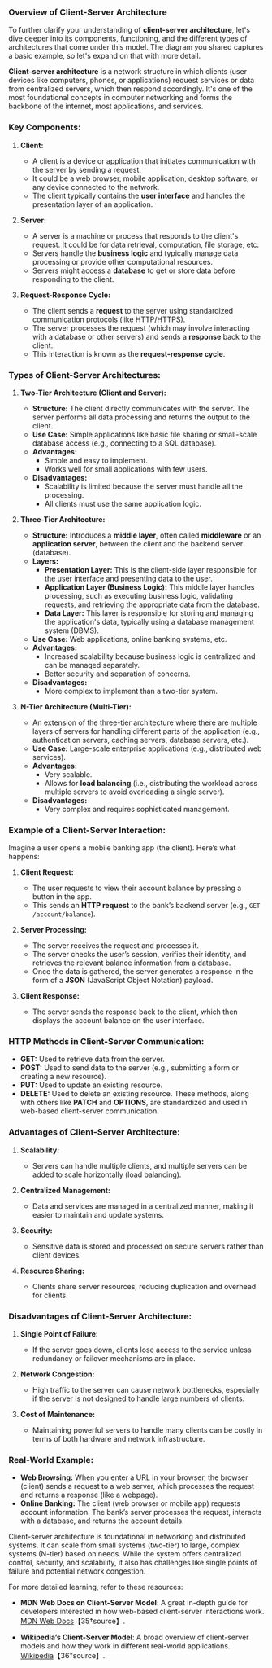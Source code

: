 ### Overview of Client-Server Architecture

To further clarify your understanding of **client-server architecture**, let's dive deeper into its components, functioning, and the different types of architectures that come under this model. The diagram you shared captures a basic example, so let's expand on that with more detail.

**Client-server architecture** is a network structure in which clients (user devices like computers, phones, or applications) request services or data from centralized servers, which then respond accordingly. It's one of the most foundational concepts in computer networking and forms the backbone of the internet, most applications, and services.

### Key Components:
1. **Client:**
   - A client is a device or application that initiates communication with the server by sending a request.
   - It could be a web browser, mobile application, desktop software, or any device connected to the network.
   - The client typically contains the **user interface** and handles the presentation layer of an application.

2. **Server:**
   - A server is a machine or process that responds to the client's request. It could be for data retrieval, computation, file storage, etc.
   - Servers handle the **business logic** and typically manage data processing or provide other computational resources.
   - Servers might access a **database** to get or store data before responding to the client.

3. **Request-Response Cycle:**
   - The client sends a **request** to the server using standardized communication protocols (like HTTP/HTTPS).
   - The server processes the request (which may involve interacting with a database or other servers) and sends a **response** back to the client.
   - This interaction is known as the **request-response cycle**.

### Types of Client-Server Architectures:
1. **Two-Tier Architecture (Client and Server):**
   - **Structure:** The client directly communicates with the server. The server performs all data processing and returns the output to the client.
   - **Use Case:** Simple applications like basic file sharing or small-scale database access (e.g., connecting to a SQL database).
   - **Advantages:**
     - Simple and easy to implement.
     - Works well for small applications with few users.
   - **Disadvantages:**
     - Scalability is limited because the server must handle all the processing.
     - All clients must use the same application logic.

2. **Three-Tier Architecture:**
   - **Structure:** Introduces a **middle layer**, often called **middleware** or an **application server**, between the client and the backend server (database).
   - **Layers:**
     - **Presentation Layer:** This is the client-side layer responsible for the user interface and presenting data to the user.
     - **Application Layer (Business Logic):** This middle layer handles processing, such as executing business logic, validating requests, and retrieving the appropriate data from the database.
     - **Data Layer:** This layer is responsible for storing and managing the application's data, typically using a database management system (DBMS).
   - **Use Case:** Web applications, online banking systems, etc.
   - **Advantages:**
     - Increased scalability because business logic is centralized and can be managed separately.
     - Better security and separation of concerns.
   - **Disadvantages:**
     - More complex to implement than a two-tier system.

3. **N-Tier Architecture (Multi-Tier):**
   - An extension of the three-tier architecture where there are multiple layers of servers for handling different parts of the application (e.g., authentication servers, caching servers, database servers, etc.).
   - **Use Case:** Large-scale enterprise applications (e.g., distributed web services).
   - **Advantages:**
     - Very scalable.
     - Allows for **load balancing** (i.e., distributing the workload across multiple servers to avoid overloading a single server).
   - **Disadvantages:**
     - Very complex and requires sophisticated management.

### Example of a Client-Server Interaction:
Imagine a user opens a mobile banking app (the client). Here’s what happens:
1. **Client Request:**
   - The user requests to view their account balance by pressing a button in the app.
   - This sends an **HTTP request** to the bank’s backend server (e.g., `GET /account/balance`).

2. **Server Processing:**
   - The server receives the request and processes it.
   - The server checks the user’s session, verifies their identity, and retrieves the relevant balance information from a database.
   - Once the data is gathered, the server generates a response in the form of a **JSON** (JavaScript Object Notation) payload.

3. **Client Response:**
   - The server sends the response back to the client, which then displays the account balance on the user interface.

### HTTP Methods in Client-Server Communication:
- **GET:** Used to retrieve data from the server.
- **POST:** Used to send data to the server (e.g., submitting a form or creating a new resource).
- **PUT:** Used to update an existing resource.
- **DELETE:** Used to delete an existing resource.
These methods, along with others like **PATCH** and **OPTIONS**, are standardized and used in web-based client-server communication.

### Advantages of Client-Server Architecture:
1. **Scalability:**
   - Servers can handle multiple clients, and multiple servers can be added to scale horizontally (load balancing).
   
2. **Centralized Management:**
   - Data and services are managed in a centralized manner, making it easier to maintain and update systems.
   
3. **Security:**
   - Sensitive data is stored and processed on secure servers rather than client devices.
   
4. **Resource Sharing:**
   - Clients share server resources, reducing duplication and overhead for clients.

### Disadvantages of Client-Server Architecture:
1. **Single Point of Failure:**
   - If the server goes down, clients lose access to the service unless redundancy or failover mechanisms are in place.
   
2. **Network Congestion:**
   - High traffic to the server can cause network bottlenecks, especially if the server is not designed to handle large numbers of clients.
   
3. **Cost of Maintenance:**
   - Maintaining powerful servers to handle many clients can be costly in terms of both hardware and network infrastructure.

### Real-World Example:
- **Web Browsing:** When you enter a URL in your browser, the browser (client) sends a request to a web server, which processes the request and returns a response (like a webpage).
- **Online Banking:** The client (web browser or mobile app) requests account information. The bank’s server processes the request, interacts with a database, and returns the account details.

Client-server architecture is foundational in networking and distributed systems. It can scale from small systems (two-tier) to large, complex systems (N-tier) based on needs. While the system offers centralized control, security, and scalability, it also has challenges like single points of failure and potential network congestion.

For more detailed learning, refer to these resources:
- **MDN Web Docs on Client-Server Model**: A great in-depth guide for developers interested in how web-based client-server interactions work. [MDN Web Docs](https://developer.mozilla.org/en-US/docs/Learn/Server-side/Client-Server_overview)【35†source】.

- **Wikipedia’s Client-Server Model**: A broad overview of client-server models and how they work in different real-world applications. [Wikipedia](https://en.wikipedia.org/wiki/Client%E2%80%93server_model)【36†source】.